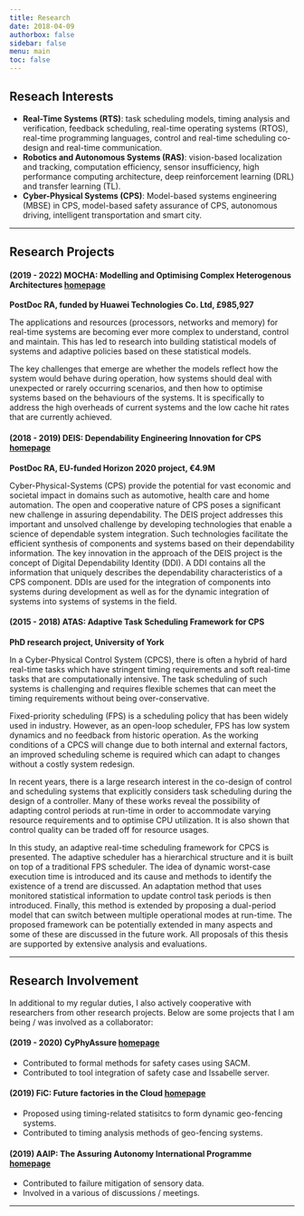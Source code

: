 ```yaml
---
title: Research
date: 2018-04-09
authorbox: false
sidebar: false
menu: main
toc: false
---
```


## Reseach Interests

- **Real-Time Systems (RTS)**: task scheduling models, timing analysis and verification, feedback scheduling, real-time operating systems (RTOS), real-time programming languages, control and real-time scheduling co-design and real-time communication.
- **Robotics and Autonomous Systems (RAS)**: vision-based localization and tracking, computation efficiency, sensor insufficiency, high performance computing architecture, deep reinforcement learning (DRL) and transfer learning (TL).
- **Cyber-Physical Systems (CPS)**: Model-based systems engineering (MBSE) in CPS, model-based safety assurance of CPS, autonomous driving, intelligent transportation and smart city.

---

## Research Projects

#### (2019 - 2022) MOCHA: Modelling and Optimising Complex Heterogenous Architectures [homepage](https://www.cs.york.ac.uk/rts/mocha/)

**PostDoc RA, funded by Huawei Technologies Co. Ltd, £985,927**

The applications and resources (processors, networks and memory) for real-time systems are becoming ever more complex to understand, control and maintain. This has led to research into building statistical models of systems and adaptive policies based on these statistical models.

The key challenges that emerge are whether the models reflect how the system would behave during operation, how systems should deal with unexpected or rarely occurring scenarios, and then how to optimise systems based on the behaviours of the systems. It is specifically to address the high overheads of current systems and the low cache hit rates that are currently achieved.


#### (2018 - 2019) DEIS: Dependability Engineering Innovation for CPS [homepage](http://www.deis-project.eu/)

**PostDoc RA, EU-funded Horizon 2020 project, €4.9M**

Cyber-Physical-Systems (CPS) provide the potential for vast economic and societal impact in domains such as automotive, health care and home automation. The open and cooperative nature of CPS poses a significant new challenge in assuring dependability. The DEIS project addresses this important and unsolved challenge by developing technologies that enable a science of dependable system integration. Such technologies facilitate the efficient synthesis of components and systems based on their dependability information. The key innovation in the approach of the DEIS project is the concept of Digital Dependability Identity (DDI). A DDI contains all the information that uniquely describes the dependability characteristics of a CPS component. DDIs are used for the integration of components into systems during development as well as for the dynamic integration of systems into systems of systems in the field.


#### (2015 - 2018) ATAS: Adaptive Task Scheduling Framework for CPS

**PhD research project, University of York**

In a Cyber-Physical Control System (CPCS), there is often a hybrid of hard real-time tasks which have stringent timing requirements and soft real-time tasks that are computationally intensive. The task scheduling of such systems is challenging and requires flexible schemes that can meet the timing requirements without being over-conservative.

Fixed-priority scheduling (FPS) is a scheduling policy that has been widely used in industry. However, as an open-loop scheduler, FPS has low system dynamics and no feedback from historic operation. As the working conditions of a CPCS will change due to both internal and external factors, an improved scheduling scheme is required which can adapt to changes without a costly system redesign.

In recent years, there is a large research interest in the co-design of control and scheduling systems that explicitly considers task scheduling during the design of a controller. Many of these works reveal the possibility of adapting control periods at run-time in order to accommodate varying resource requirements and to optimise CPU utilization. It is also shown that control quality can be traded off for resource usages.

In this study, an adaptive real-time scheduling framework for CPCS is presented. The adaptive scheduler has a hierarchical structure and it is built on top of a traditional FPS scheduler. The idea of dynamic worst-case execution time is introduced and its cause and methods to identify the existence of a trend are discussed. An adaptation method that uses monitored statistical information to update control task periods is then introduced. Finally, this method is extended by proposing a dual-period model that can switch between multiple operational modes at run-time. The proposed framework can be potentially extended in many aspects and some of these are discussed in the future work. All proposals of this thesis are supported by extensive analysis and evaluations.


---

## Research Involvement
In additional to my regular duties, I also actively cooperative with researchers from other research projects. Below are some projects that I am being / was involved as a collaborator:

#### (2019 - 2020) CyPhyAssure [homepage](https://www.cs.york.ac.uk/circus/CyPhyAssure/)

- Contributed to formal methods for safety cases using SACM.
- Contributed to tool integration of safety case and Issabelle server.

#### (2019) FiC: Future factories in the Cloud [homepage](https://research.chalmers.se/en/project/7231)

- Proposed using timing-related statisitcs to form dynamic geo-fencing systems.
- Contributed to timing analysis methods of geo-fencing systems.

#### (2019) AAIP: The Assuring Autonomy International Programme [homepage](https://www.york.ac.uk/assuring-autonomy/)

- Contributed to failure mitigation of sensory data.
- Involved in a various of discussions / meetings.

---
